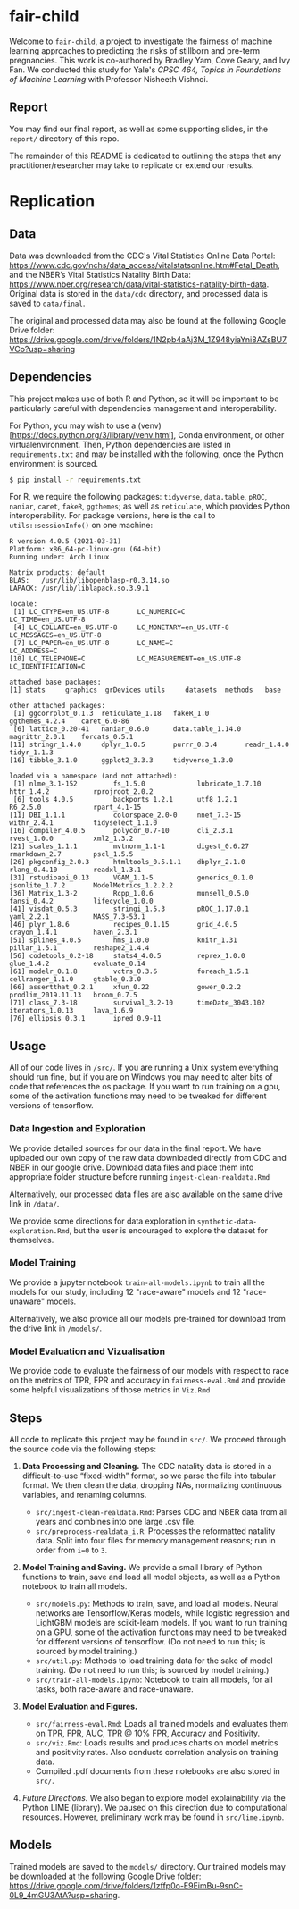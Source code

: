 # fair-child

Welcome to `fair-child`, a project to investigate the fairness of machine learning approaches to predicting the risks of stillborn and pre-term pregnancies. This work is co-authored by Bradley Yam, Cove Geary, and Ivy Fan. We conducted this study for Yale's _CPSC 464, Topics in Foundations of Machine Learning_ with Professor Nisheeth Vishnoi.

## Report

You may find our final report, as well as some supporting slides, in the `report/` directory of this repo.

The remainder of this README is dedicated to outlining the steps that any practitioner/researcher may take to replicate or extend our results.

# Replication

## Data

Data was downloaded from the CDC's Vital Statistics Online Data Portal: https://www.cdc.gov/nchs/data_access/vitalstatsonline.htm#Fetal_Death, and the NBER’s Vital Statistics Natality Birth Data: https://www.nber.org/research/data/vital-statistics-natality-birth-data. Original data is stored in the `data/cdc` directory, and processed data is saved to `data/final`.

The original and processed data may also be found at the following Google Drive folder: https://drive.google.com/drive/folders/1N2pb4aAj3M_1Z948yiaYni8AZsBU7VCo?usp=sharing

## Dependencies

This project makes use of both R and Python, so it will be important to be particularly careful with dependencies management and interoperability.

For Python, you may wish to use a (venv)[https://docs.python.org/3/library/venv.html], Conda environment, or other virtualenvironment. Then, Python dependencies are listed in `requirements.txt` and may be installed with the following, once the Python environment is sourced.

```bash
$ pip install -r requirements.txt
```

For R, we require the following packages: `tidyverse`, `data.table`, `pROC`, `naniar`, `caret`, `fakeR`, `ggthemes`; as well as `reticulate`, which provides Python interoperability. For package versions, here is the call to `utils::sessionInfo()` on one machine:

```
R version 4.0.5 (2021-03-31)
Platform: x86_64-pc-linux-gnu (64-bit)
Running under: Arch Linux

Matrix products: default
BLAS:   /usr/lib/libopenblasp-r0.3.14.so
LAPACK: /usr/lib/liblapack.so.3.9.1

locale:
 [1] LC_CTYPE=en_US.UTF-8       LC_NUMERIC=C               LC_TIME=en_US.UTF-8       
 [4] LC_COLLATE=en_US.UTF-8     LC_MONETARY=en_US.UTF-8    LC_MESSAGES=en_US.UTF-8   
 [7] LC_PAPER=en_US.UTF-8       LC_NAME=C                  LC_ADDRESS=C              
[10] LC_TELEPHONE=C             LC_MEASUREMENT=en_US.UTF-8 LC_IDENTIFICATION=C       

attached base packages:
[1] stats     graphics  grDevices utils     datasets  methods   base     

other attached packages:
 [1] ggcorrplot_0.1.3  reticulate_1.18   fakeR_1.0         ggthemes_4.2.4    caret_6.0-86     
 [6] lattice_0.20-41   naniar_0.6.0      data.table_1.14.0 magrittr_2.0.1    forcats_0.5.1    
[11] stringr_1.4.0     dplyr_1.0.5       purrr_0.3.4       readr_1.4.0       tidyr_1.1.3      
[16] tibble_3.1.0      ggplot2_3.3.3     tidyverse_1.3.0  

loaded via a namespace (and not attached):
 [1] nlme_3.1-152         fs_1.5.0             lubridate_1.7.10     httr_1.4.2           rprojroot_2.0.2     
 [6] tools_4.0.5          backports_1.2.1      utf8_1.2.1           R6_2.5.0             rpart_4.1-15        
[11] DBI_1.1.1            colorspace_2.0-0     nnet_7.3-15          withr_2.4.1          tidyselect_1.1.0    
[16] compiler_4.0.5       polycor_0.7-10       cli_2.3.1            rvest_1.0.0          xml2_1.3.2          
[21] scales_1.1.1         mvtnorm_1.1-1        digest_0.6.27        rmarkdown_2.7        pscl_1.5.5          
[26] pkgconfig_2.0.3      htmltools_0.5.1.1    dbplyr_2.1.0         rlang_0.4.10         readxl_1.3.1        
[31] rstudioapi_0.13      VGAM_1.1-5           generics_0.1.0       jsonlite_1.7.2       ModelMetrics_1.2.2.2
[36] Matrix_1.3-2         Rcpp_1.0.6           munsell_0.5.0        fansi_0.4.2          lifecycle_1.0.0     
[41] visdat_0.5.3         stringi_1.5.3        pROC_1.17.0.1        yaml_2.2.1           MASS_7.3-53.1       
[46] plyr_1.8.6           recipes_0.1.15       grid_4.0.5           crayon_1.4.1         haven_2.3.1         
[51] splines_4.0.5        hms_1.0.0            knitr_1.31           pillar_1.5.1         reshape2_1.4.4      
[56] codetools_0.2-18     stats4_4.0.5         reprex_1.0.0         glue_1.4.2           evaluate_0.14       
[61] modelr_0.1.8         vctrs_0.3.6          foreach_1.5.1        cellranger_1.1.0     gtable_0.3.0        
[66] assertthat_0.2.1     xfun_0.22            gower_0.2.2          prodlim_2019.11.13   broom_0.7.5         
[71] class_7.3-18         survival_3.2-10      timeDate_3043.102    iterators_1.0.13     lava_1.6.9          
[76] ellipsis_0.3.1       ipred_0.9-11
```

## Usage

All of our code lives in `/src/`. If you are running a Unix system everything should run fine, but if you are on Windows you may need to alter bits of code that references the os package. If you want to run training on a gpu, some of the activation functions may need to be tweaked for different versions of tensorflow. 

### Data Ingestion and Exploration

We provide detailed sources for our data in the final report. We have uploaded our own copy of the raw data downloaded directly from CDC and NBER in our google drive. Download data files and place them into appropriate folder structure before running `ingest-clean-realdata.Rmd`

Alternatively, our processed data files are also available on the same drive link in `/data/`.

We provide some directions for data exploration in `synthetic-data-exploration.Rmd`, but the user is encouraged to explore the dataset for themselves.

### Model Training

We provide a jupyter notebook `train-all-models.ipynb` to train all the models for our study, including 12 "race-aware" models and 12 "race-unaware" models.

Alternatively, we also provide all our models pre-trained for download from the drive link in `/models/`.

### Model Evaluation and Vizualisation

We provide code to evaluate the fairness of our models with respect to race on the metrics of TPR, FPR and accuracy in `fairness-eval.Rmd` and provide some helpful visualizations of those metrics in `Viz.Rmd`


## Steps

All code to replicate this project may be found in `src/`. We proceed through the source code via the following steps:

1. **Data Processing and Cleaning.** The CDC natality data is stored in a difficult-to-use “fixed-width” format, so we parse the file into tabular format. We then clean the data, dropping NAs, normalizing continuous variables, and renaming columns.
    * `src/ingest-clean-realdata.Rmd`: Parses CDC and NBER data from all years and combines into one large .csv file.
    * `src/preprocess-realdata_i.R`: Processes the reformatted natality data. Split into four files for memory management reasons; run in order from `i=0` to `3`.

2. **Model Training and Saving.** We provide a small library of Python functions to train, save and load all model objects, as well as a Python notebook to train all models.
    * `src/models.py`: Methods to train, save, and load all models. Neural networks are Tensorflow/Keras models, while logistic regression and LightGBM models are scikit-learn models. If you want to run training on a GPU, some of the activation functions may need to be tweaked for different versions of tensorflow. (Do not need to run this; is sourced by model training.)
    * `src/util.py`: Methods to load training data for the sake of model training. (Do not need to run this; is sourced by model training.)
    * `src/train-all-models.ipynb`: Notebook to train all models, for all tasks, both race-aware and race-unaware.

3. **Model Evaluation and Figures.**
    * `src/fairness-eval.Rmd`: Loads all trained models and evaluates them on TPR, FPR, AUC, TPR @ 10% FPR, Accuracy and Positivity.
    * `src/viz.Rmd`: Loads results and produces charts on model metrics and positivity rates. Also conducts correlation analysis on training data.
    * Compiled .pdf documents from these notebooks are also stored in `src/`.

4. _Future Directions._ We also began to explore model explainability via the Python LIME (library). We paused on this direction due to computational resources. However, preliminary work may be found in `src/lime.ipynb`.

## Models

Trained models are saved to the `models/` directory. Our trained models may be downloaded at the following Google Drive folder: https://drive.google.com/drive/folders/1zffp0o-E9EimBu-9snC-0L9_4mGU3AtA?usp=sharing.
